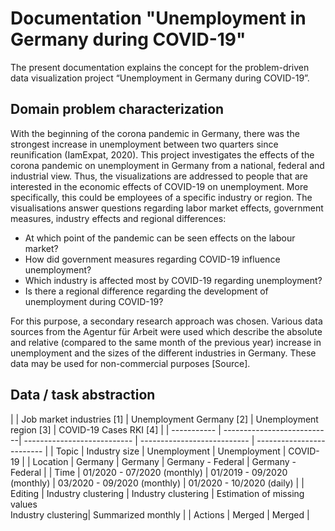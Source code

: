 # Documentation "Unemployment in Germany during COVID-19"

The present documentation explains the concept for the problem-driven data visualization project “Unemployment in Germany during COVID-19”.

## Domain problem characterization
With the beginning of the corona pandemic in Germany, there was the strongest increase in unemployment between two quarters since reunification (IamExpat, 2020). This project investigates the effects of the corona pandemic on unemployment in Germany from a national, federal and industrial view. Thus, the visualizations are addressed to people that are interested in the economic effects of COVID-19 on unemployment. More specifically, this could be employees of a specific industry or region. The visualisations answer questions regarding labor market effects, government measures, industry effects and regional differences:

- At which point of the pandemic can be seen effects on the labour market?
- How did government measures regarding COVID-19 influence unemployment?
- Which industry is affected most by COVID-19 regarding unemployment?
- Is there a regional difference regarding the development of unemployment during COVID-19?

For this purpose, a secondary research approach was chosen. Various data sources from the Agentur für Arbeit were used which describe the absolute and relative (compared to the same month of the previous year) increase in unemployment and the sizes of the different industries in Germany.  These data may be used for non-commercial purposes [Source].

## Data / task abstraction

|             | Job market industries [1]   | Unemployment Germany [2]    | Unemployment region [3]     | COVID-19 Cases RKI [4]    |
| ----------- | ------------------------- --| --------------------------- | --------------------------- | ------------------------- |
| Topic       | Industry size               | Unemployment                | Unemployment                | COVID-19                  |
| Location    | Germany                     | Germany                     |  Germany - Federal          | Germany - Federal         |
| Time        | 01/2020 - 07/2020 (monthly) | 01/2019 - 09/2020 (monthly) | 03/2020 - 09/2020 (monthly) | 01/2020 - 10/2020 (daily) |
| Editing     | Industry clustering         | Industry clustering         | Estimation of missing values <br> Industry clustering| Summarized monthly        |
| Actions     |                          Merged                           |                           Merged                        |
